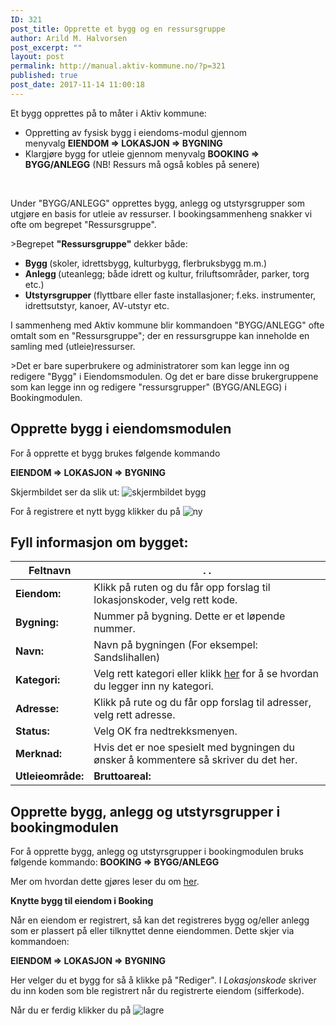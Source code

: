 ```yaml
---
ID: 321
post_title: Opprette et bygg og en ressursgruppe
author: Arild M. Halvorsen
post_excerpt: ""
layout: post
permalink: http://manual.aktiv-kommune.no/?p=321
published: true
post_date: 2017-11-14 11:00:18
---
```

Et bygg opprettes på to måter i Aktiv kommune:
<ul>
 	<li>Oppretting av fysisk bygg i eiendoms-modul gjennom menyvalg <strong>EIENDOM =&gt; LOKASJON =&gt; BYGNING</strong></li>
 	<li>Klargjøre bygg for utleie gjennom menyvalg <strong>BOOKING =&gt; BYGG/ANLEGG</strong> (NB! Ressurs må også kobles på senere)</li>
</ul>
&nbsp;

Under "BYGG/ANLEGG" opprettes bygg, anlegg og utstyrsgrupper som utgjøre en basis for utleie av ressurser. I bookingsammenheng snakker vi ofte om begrepet "Ressursgruppe".

&gt;Begrepet <strong>"Ressursgruppe"</strong> dekker både:
* <strong>Bygg </strong>(skoler, idrettsbygg, kulturbygg, flerbruksbygg m.m.)
* <strong>Anlegg </strong>(uteanlegg; både idrett og kultur, friluftsområder, parker, torg etc.)
* <strong>Utstyrsgrupper </strong>(flyttbare eller faste installasjoner; f.eks. instrumenter, idrettsutstyr, kanoer, AV-utstyr etc.

I sammenheng med Aktiv kommune blir kommandoen "BYGG/ANLEGG" ofte omtalt som en "Ressursgruppe"; der en ressursgruppe kan inneholde en samling med (utleie)ressurser.

&gt;Det er bare superbrukere og administratorer som kan legge inn og redigere "Bygg" i Eiendomsmodulen. Og det er bare disse brukergruppene som kan legge inn og redigere "ressursgrupper" (BYGG/ANLEGG) i Bookingmodulen.

## Opprette bygg i eiendomsmodulen
For å opprette et bygg brukes følgende kommando

<strong>EIENDOM =&gt; LOKASJON =&gt; BYGNING</strong>

Skjermbildet ser da slik ut:
![skjermbildet bygg](http://manual.aktiv-kommune.no/wp-content/uploads/2017/12/eiendombygning.png)

For å registrere et nytt bygg klikker du på
![ny](http://manual.aktiv-kommune.no/wp-content/uploads/2017/12/NY.png)

## Fyll informasjon om bygget:
Feltnavn| . .
---------------|---------------------------------
**Eiendom:** |Klikk på ruten og du får opp forslag til lokasjonskoder, velg rett kode.
**Bygning:** |Nummer på bygning. Dette er et løpende nummer.
**Navn:** |Navn på bygningen (For eksempel: Sandslihallen)
**Kategori:** |Velg rett kategori eller klikk [her](https://manual.aktiv-kommune.no/?p=700) for å se hvordan du legger inn ny kategori.
**Adresse:** |Klikk på rute og du får opp forslag til adresser, velg rett adresse.
**Status:** |Velg OK fra nedtrekksmenyen.
**Merknad:** |Hvis det er noe spesielt med bygningen du ønsker å kommentere så skriver du det her.
**Utleieområde:**|**Bruttoareal:**|**Nettoareal:**|**Bruksareal:**|

## Opprette bygg, anlegg og utstyrsgrupper i bookingmodulen

For å opprette bygg, anlegg og utstyrsgrupper i bookingmodulen bruks følgende kommando:
<strong>BOOKING =&gt; BYGG/ANLEGG </strong>

Mer om hvordan dette gjøres leser du om [her](https://manual.aktiv-kommune.no/?p=166).

<strong>Knytte bygg til eiendom i Booking</strong>

Når en eiendom er registrert, så kan det registreres bygg og/eller anlegg som er plassert på eller tilknyttet denne eiendommen. Dette skjer via kommandoen:

<strong>EIENDOM =&gt; LOKASJON =&gt; BYGNING</strong>

Her velger du et bygg for så å klikke på "Rediger". I <em>Lokasjonskode</em> skriver du inn koden som ble registrert når du registrerte eiendom (sifferkode).

Når du er ferdig klikker du på
![lagre](http://manual.aktiv-kommune.no/wp-content/uploads/2017/12/lagre.png)

&nbsp;